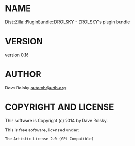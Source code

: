 # NAME

Dist::Zilla::PluginBundle::DROLSKY - DROLSKY's plugin bundle

# VERSION

version 0.16

# AUTHOR

Dave Rolsky <autarch@urth.org>

# COPYRIGHT AND LICENSE

This software is Copyright (c) 2014 by Dave Rolsky.

This is free software, licensed under:

    The Artistic License 2.0 (GPL Compatible)

